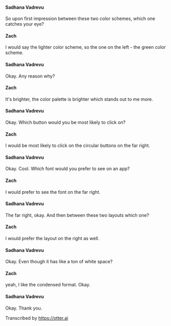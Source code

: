 #### Sadhana Vadrevu  
So upon first impression between these two color schemes, which one catches your eye?

#### Zach  
I would say the lighter color scheme, so the one on the left - the green color scheme.

#### Sadhana Vadrevu  
Okay. Any reason why?

#### Zach  
It's brighter, the color palette is brighter which stands out to me more.

#### Sadhana Vadrevu   
Okay. Which button would you be most likely to click on?

#### Zach  
I would be most likely to click on the circular buttons on the far right.

#### Sadhana Vadrevu  
Okay. Cool. Which font would you prefer to see on an app?

#### Zach  
I would prefer to see the font on the far right.

#### Sadhana Vadrevu  
The far right, okay. And then between these two layouts which one?

#### Zach  
I would prefer the layout on the right as well.

#### Sadhana Vadrevu  
Okay. Even though it has like a ton of white space?

#### Zach  
yeah, I like the condensed format. Okay.

#### Sadhana Vadrevu  
Okay. Thank you.

Transcribed by https://otter.ai

